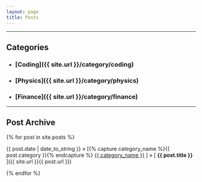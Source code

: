 ```yaml
---
layout: page
title: Posts
---
```

-----

<h2>Categories</h2>

* ### [Coding]({{ site.url }}/category/coding)
* ### [Physics]({{ site.url }}/category/physics)
* ### [Finance]({{ site.url }}/category/finance)

-----  

<h2>Post Archive</h2>

{% for post in site.posts %}

{{ post.date | date_to_string }} » [{% capture category_name %}{{ post.category }}{% endcapture %} <a href="/category/{{ category_name }}">{{ category_name }}</a> ] » [ **{{ post.title }}** ]({{ site.url }}{{ post.url }}) 

{% endfor %}
